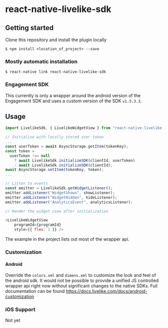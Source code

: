 # react-native-livelike-sdk

## Getting started

Clone this repository and install the plugin locally

`$ npm install <location_of_project> --save`

### Mostly automatic installation

`$ react-native link react-native-livelike-sdk`

### Engagement SDK

This currently is only a wrapper around the android version of the Engagement SDK and uses a custom version of the SDK `v1.5.3.3`.

## Usage
```javascript
import LivelikeSdk, { LivelikeWidgetView } from "react-native-livelike-sdk";

// Initialize with locally stored user token
... 
const userToken = await AsyncStorage.getItem(tokenKey);
const token =
  userToken !== null
    ? await LivelikeSdk.initializeSDK(clientId, userToken)
    : await LivelikeSdk.initializeSDK(clientId);
await AsyncStorage.setItem(tokenKey, token);
...

// Listen to events
const emitter = LivelikeSdk.getWidgetListener();
emitter.addListener("WidgetShown", showListener);
emitter.addListener("WidgetHidden", hideListener);
emitter.addListener("AnalyticsEvent", analyticsListener);

// Render the widget view after initialization

<LivelikeWidgetView
    programId={programId}
    style={{ flex: 1 }} />

```

The example in the project lists out most of the wrapper api. 

### Customization
#### Android

Override the `colors.xml` and `dimens.xml` to customize the look and feel of the android sdk. It would not be possible to provide a unified JS controlled wrapper api right now without significant changes to the native SDKs. Full documentation can be found https://docs.livelike.com/docs/android-customization

### iOS Support
Not yet
